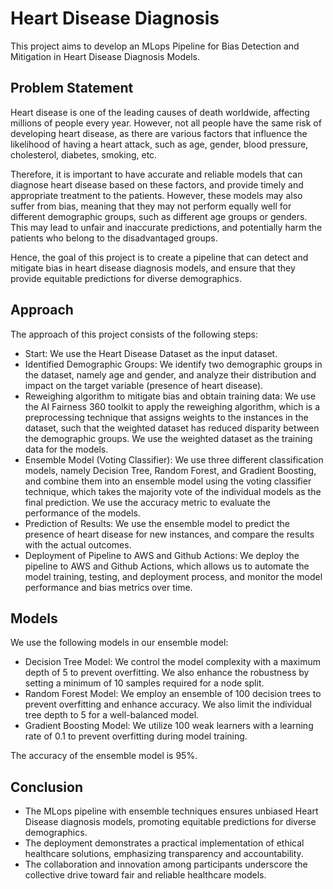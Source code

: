# Heart Disease Diagnosis 

This project aims to develop an MLops Pipeline for Bias Detection and Mitigation in Heart Disease Diagnosis Models.

## Problem Statement

Heart disease is one of the leading causes of death worldwide, affecting millions of people every year. However, not all people have the same risk of developing heart disease, as there are various factors that influence the likelihood of having a heart attack, such as age, gender, blood pressure, cholesterol, diabetes, smoking, etc. 

Therefore, it is important to have accurate and reliable models that can diagnose heart disease based on these factors, and provide timely and appropriate treatment to the patients. However, these models may also suffer from bias, meaning that they may not perform equally well for different demographic groups, such as different age groups or genders. This may lead to unfair and inaccurate predictions, and potentially harm the patients who belong to the disadvantaged groups.

Hence, the goal of this project is to create a pipeline that can detect and mitigate bias in heart disease diagnosis models, and ensure that they provide equitable predictions for diverse demographics.

## Approach

The approach of this project consists of the following steps:

- Start: We use the Heart Disease Dataset as the input dataset.
- Identified Demographic Groups: We identify two demographic groups in the dataset, namely age and gender, and analyze their distribution and impact on the target variable (presence of heart disease).
- Reweighing algorithm to mitigate bias and obtain training data: We use the AI Fairness 360 toolkit to apply the reweighing algorithm, which is a preprocessing technique that assigns weights to the instances in the dataset, such that the weighted dataset has reduced disparity between the demographic groups. We use the weighted dataset as the training data for the models.
- Ensemble Model (Voting Classifier): We use three different classification models, namely Decision Tree, Random Forest, and Gradient Boosting, and combine them into an ensemble model using the voting classifier technique, which takes the majority vote of the individual models as the final prediction. We use the accuracy metric to evaluate the performance of the models.
- Prediction of Results: We use the ensemble model to predict the presence of heart disease for new instances, and compare the results with the actual outcomes.
- Deployment of Pipeline to AWS and Github Actions: We deploy the pipeline to AWS and Github Actions, which allows us to automate the model training, testing, and deployment process, and monitor the model performance and bias metrics over time.

## Models

We use the following models in our ensemble model:

- Decision Tree Model: We control the model complexity with a maximum depth of 5 to prevent overfitting. We also enhance the robustness by setting a minimum of 10 samples required for a node split.
- Random Forest Model: We employ an ensemble of 100 decision trees to prevent overfitting and enhance accuracy. We also limit the individual tree depth to 5 for a well-balanced model.
- Gradient Boosting Model: We utilize 100 weak learners with a learning rate of 0.1 to prevent overfitting during model training.

The accuracy of the ensemble model is 95%.

## Conclusion

- The MLops pipeline with ensemble techniques ensures unbiased Heart Disease diagnosis models, promoting equitable predictions for diverse demographics.
- The deployment demonstrates a practical implementation of ethical healthcare solutions, emphasizing transparency and accountability.
- The collaboration and innovation among participants underscore the collective drive toward fair and reliable healthcare models.
